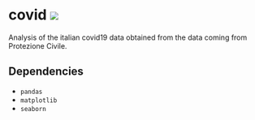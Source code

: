 # covid ![](https://travis-ci.com/niksart/covid.svg?branch=master)
Analysis of the italian covid19 data obtained from the data coming from Protezione Civile.

## Dependencies
- `pandas`
- `matplotlib`
- `seaborn` 
